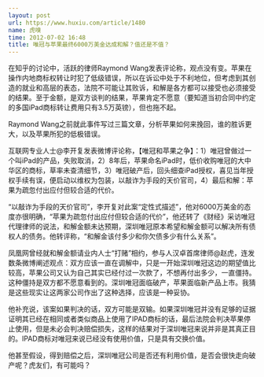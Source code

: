 ```yaml
---
layout: post
url: https://www.huxiu.com/article/1480
name: 虎嗅
time: 2012-07-02 16:48
title: 唯冠与苹果最终6000万美金达成和解？值还是不值？
---
```

在知乎的讨论中，活跃的律师Raymond Wang发表评论称，观点没有变。苹果在操作内地商标权转让时犯了低级错误，所以在诉讼中处于不利地位，但考虑到其创造的就业和高层的表态，法院不可能让其败诉，和解是各方都可以接受也必须接受的结果。至于金额，是双方谈判的结果，苹果肯定不愿意（要知道当初合同中约定的多国iPad商标转让费用只有3.5万英镑），但也拖不起。

Raymond Wang之前就此事件写过三篇文章，分析苹果如何来挽回，谁的胜诉更大，以及苹果所犯的低极错误。

互联网专业人士@李开复发表微博评论称，【唯冠和苹果之争】：1）唯冠曾做过一个叫iPad的产品，失败取消，2）8年后，苹果命名iPad时，低价收购唯冠的大中华区的商标，草率未查清细节，3）唯冠破产后，回头细查iPad授权，喜见当年授权手续有误，便启动以维权为包装，以敲诈为手段的天价官司，4）最后和解：苹果为疏忽付出应付但较合适的代价。

“以敲诈为手段的天价官司”，李开复对此案“定性式描述”，他对6000万美金的态度亦很明确，“苹果为疏忽付出应付但较合适的代价”，他还转了《财经》采访唯冠代理律师的说法，和解金额未达预期，深圳唯冠原本希望和解金额可以解决所有债权人的债务。他转评称，“和解金该付多少和你欠债多少有什么关系”。

凤凰网曾经就和解金额请业内人士“打赌”相约，参与人汉卓首席律师@赵虎，连发数条微博阐述观点：双方应该一直在调解中，只是一开始深圳唯冠这边的期望值比较高，苹果公司又认为自己其实已经付过一次款了，不想再付出多少，一直僵持。这种僵持是双方都不愿意看到的。深圳唯冠面临破产，苹果面临新产品上市。我猜是这些现实让这两家公司作出了这种选择，应该是一种妥协。

他补充说，该案如果判决的话，双方可能是双输。如果深圳唯冠并没有足够的证据证明其已经在相同或者类似商品上使用了IPAD商标的话，最后法院会判决苹果停止使用，但是未必会判决赔偿损失，这样的结果对于深圳唯冠来说并非是其真正目的。IPAD商标对唯冠来说已经没有使用价值，只是具有交换价值。

他甚至假设，得到赔偿之后，深圳唯冠公司是否还有利用价值，是否会很快走向破产呢？虎友们，有可能吗？

